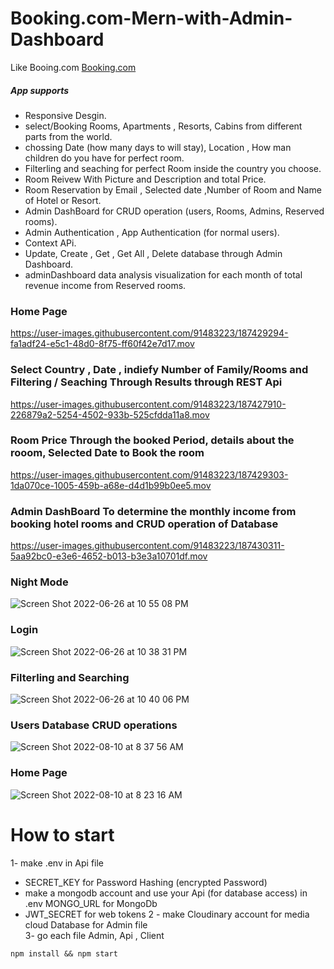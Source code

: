 # Booking.com-Mern-with-Admin-Dashboard
Like Booing.com <a href="https://www.booking.com/">Booking.com</a>
##### App supports 
* Responsive Desgin.
* select/Booking Rooms, Apartments , Resorts, Cabins from different parts from the world.
* chossing Date (how many days to will stay), Location , How man children do you have for perfect room.
* Filterling and seaching for perfect Room inside the country you choose. 
* Room Reivew With Picture and Description and total Price.
* Room Reservation by Email , Selected date ,Number of Room and Name of Hotel or Resort.
* Admin DashBoard for CRUD operation (users, Rooms, Admins, Reserved rooms).
* Admin Authentication , App Authentication (for normal users).
* Context APi.
* Update, Create , Get , Get All , Delete database through Admin Dashboard.
* adminDashboard data analysis visualization for each month of total revenue income from Reserved rooms.

### Home Page 
https://user-images.githubusercontent.com/91483223/187429294-fa1adf24-e5c1-48d0-8f75-ff60f42e7d17.mov

### Select Country , Date , indiefy Number of Family/Rooms and Filtering / Seaching Through Results through REST Api
https://user-images.githubusercontent.com/91483223/187427910-226879a2-5254-4502-933b-525cfdda11a8.mov


### Room Price Through the booked Period, details about the rooom, Selected Date to Book the room
https://user-images.githubusercontent.com/91483223/187429303-1da070ce-1005-459b-a68e-d4d1b99b0ee5.mov


### Admin DashBoard  To determine the monthly income from booking hotel rooms and CRUD operation of Database
https://user-images.githubusercontent.com/91483223/187430311-5aa92bc0-e3e6-4652-b013-b3e3a10701df.mov

### Night Mode
![Screen Shot 2022-06-26 at 10 55 08 PM](https://user-images.githubusercontent.com/91483223/188870600-5ecf5ec1-80fb-479d-b056-fe9ee516846e.png)
### Login
![Screen Shot 2022-06-26 at 10 38 31 PM](https://user-images.githubusercontent.com/91483223/188870621-4df981f6-3118-4148-b8c3-891b5cb0528d.png)
### Filterling and Searching 
![Screen Shot 2022-06-26 at 10 40 06 PM](https://user-images.githubusercontent.com/91483223/188870936-5160087f-0c28-4878-99ff-dc6d07cb7aa4.png)


### Users Database CRUD operations
![Screen Shot 2022-08-10 at 8 37 56 AM](https://user-images.githubusercontent.com/91483223/189120543-c73ce06a-357e-422b-acb8-cd0a49e77e49.png)

### Home Page 
![Screen Shot 2022-08-10 at 8 23 16 AM](https://user-images.githubusercontent.com/91483223/189120756-bdea935e-9572-49aa-b040-06a0e95faabe.png)

# How to start 
1- make .env in Api file 
* SECRET_KEY for Password Hashing (encrypted Password)
* make a mongodb account and use your Api (for database access) in .env MONGO_URL for MongoDb
* JWT_SECRET for web tokens 
2 - make Cloudinary account for media cloud Database for Admin file</br>
3- go each file Admin, Api , Client</br>
````
npm install && npm start
````

